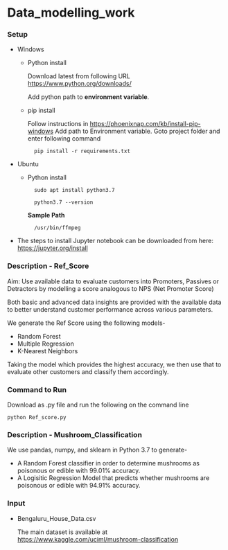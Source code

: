 # Data_modelling_work

### Setup ###

* Windows

     * Python install
     
        Download latest from following URL https://www.python.org/downloads/
        
        Add python path to **environment variable**.
 
        
    * pip install
    
        Follow instructions in https://phoenixnap.com/kb/install-pip-windows
        Add path to Environment variable.
        Goto project folder and enter following command 
        
            pip install -r requirements.txt
        
* Ubuntu
    * Python install
    
            sudo apt install python3.7
        
            python3.7 --version
  
        **Sample Path**
        
            /usr/bin/ffmpeg
      
        
* The steps to install Jupyter notebook can be downloaded from here: https://jupyter.org/install

### Description - Ref_Score ###
Aim: Use available data to evaluate customers into Promoters, Passives or Detractors by modelling a score analogous to NPS (Net Promoter Score)

Both basic and advanced data insights are provided with the available data to better understand customer performance across various parameters.

We generate the Ref Score using the following models-
* Random Forest
* Multiple Regression
* K-Nearest Neighbors

Taking the model which provides the highest accuracy, we then use that to evaluate other customers and classify them accordingly.

### Command to Run ###

Download as .py file and run the following on the command line
            
    python Ref_score.py
    
### Description - Mushroom_Classification ###

We use pandas, numpy, and sklearn in Python 3.7 to generate-
* A Random Forest classifier in order to determine mushrooms as poisonous or edible with 99.01% accuracy.
* A Logisitic Regression Model that predicts whether mushrooms are poisonous or edible with 94.91% accuracy.

### Input ###
* Bengaluru_House_Data.csv
  
  The main dataset is available at https://www.kaggle.com/uciml/mushroom-classification
